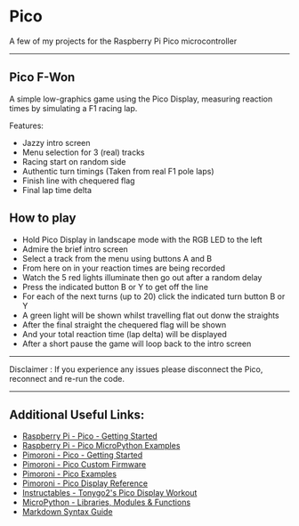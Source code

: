 # Pico
A few of my projects for the Raspberry Pi Pico microcontroller

---

## Pico F-Won

A simple low-graphics game using the Pico Display, measuring reaction times by simulating a F1 racing lap.

Features:
 - Jazzy intro screen
 - Menu selection for 3 (real) tracks
 - Racing start on random side
 - Authentic turn timings (Taken from real F1 pole laps)
 - Finish line with chequered flag
 - Final lap time delta

## How to play

 - Hold Pico Display in landscape mode with the RGB LED to the left
 - Admire the brief intro screen
 - Select a track from the menu using buttons A and B
 - From here on in your reaction times are being recorded
 - Watch the 5 red lights illuminate then go out after a random delay
 - Press the indicated button B or Y to get off the line
 - For each of the next turns (up to 20) click the indicated turn button B or Y
 - A green light will be shown whilst travelling flat out donw the straights
 - After the final straight the chequered flag will be shown
 - And your total reaction time (lap delta) will be displayed
 - After a short pause the game will loop back to the intro screen

---

Disclaimer : If you experience any issues please disconnect the Pico, reconnect and re-run the code.

---

## Additional Useful Links:
- [Raspberry Pi - Pico - Getting Started](https://www.raspberrypi.org/documentation/pico/getting-started/)
- [Raspberry Pi - Pico MicroPython Examples](https://github.com/raspberrypi/pico-micropython-examples)
- [Pimoroni - Pico - Getting Started](https://learn.pimoroni.com/tutorial/hel/getting-started-with-pico)
- [Pimoroni - Pico Custom Firmware](https://github.com/pimoroni/pimoroni-pico/releases)
- [Pimoroni - Pico Examples](https://github.com/pimoroni/pimoroni-pico)
- [Pimoroni - Pico Display Reference](https://github.com/pimoroni/pimoroni-pico/tree/main/micropython/modules/pico_display)
- [Instructables - Tonygo2's Pico Display Workout](https://www.instructables.com/Pimoroni-Pico-Display-Workout/)
- [MicroPython - Libraries, Modules & Functions](https://docs.micropython.org/en/latest/library/index.html#python-standard-libraries-and-micro-libraries)
- [Markdown Syntax Guide](https://www.markdownguide.org/basic-syntax/)